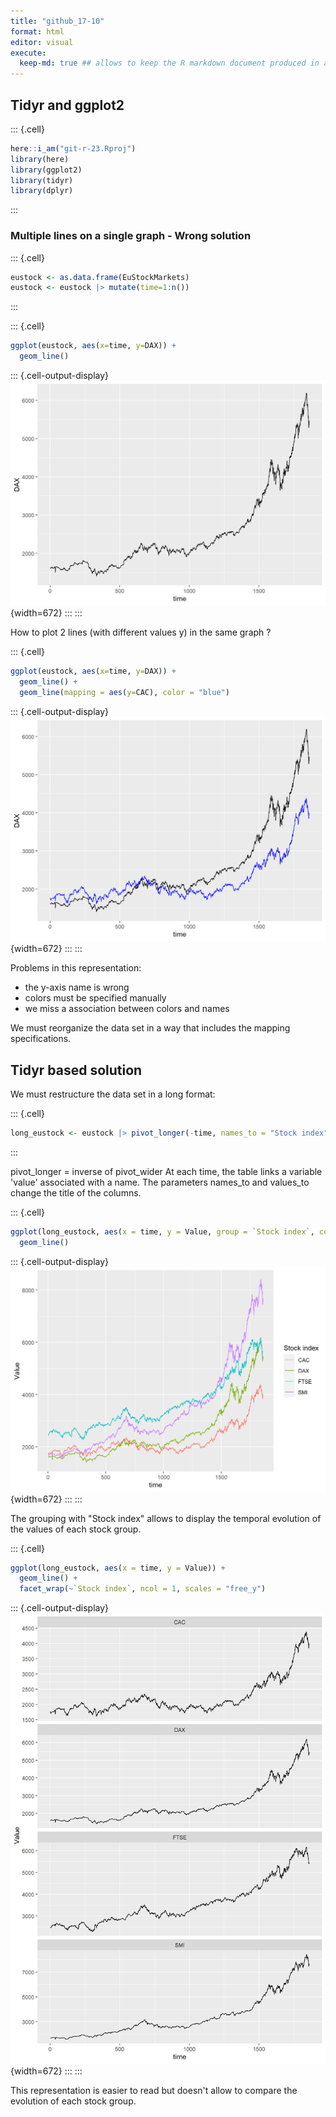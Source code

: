 ```yaml
---
title: "github_17-10"
format: html
editor: visual
execute: 
  keep-md: true ## allows to keep the R markdown document produced in a quarto document
---
```




## Tidyr and ggplot2

::: {.cell}

```{.r .cell-code}
here::i_am("git-r-23.Rproj")
library(here)
library(ggplot2)
library(tidyr)
library(dplyr)
```
:::


### Multiple lines on a single graph - Wrong solution

::: {.cell}

```{.r .cell-code}
eustock <- as.data.frame(EuStockMarkets)
eustock <- eustock |> mutate(time=1:n())
```
:::

::: {.cell}

```{.r .cell-code}
ggplot(eustock, aes(x=time, y=DAX)) +
  geom_line()
```

::: {.cell-output-display}
![](github1_17-10_files/figure-html/line_dax-1.png){width=672}
:::
:::

How to plot 2 lines (with different values y) in the same graph ?

::: {.cell}

```{.r .cell-code}
ggplot(eustock, aes(x=time, y=DAX)) +
  geom_line() +
  geom_line(mapping = aes(y=CAC), color = "blue")
```

::: {.cell-output-display}
![](github1_17-10_files/figure-html/dax_cac_wrong-1.png){width=672}
:::
:::

Problems in this representation:
- the y-axis name is wrong
- colors must be specified manually
- we miss a association between colors and names

We must reorganize the data set in a way that includes the mapping specifications. 

## Tidyr based solution

We must restructure the data set in a long format:

::: {.cell}

```{.r .cell-code}
long_eustock <- eustock |> pivot_longer(-time, names_to = "Stock index", values_to = "Value")
```
:::

pivot_longer = inverse of pivot_wider
At each time, the table links a variable 'value' associated with a name. The parameters names_to and values_to change the title of the columns. 


::: {.cell}

```{.r .cell-code}
ggplot(long_eustock, aes(x = time, y = Value, group = `Stock index`, color = `Stock index`)) +
  geom_line()
```

::: {.cell-output-display}
![](github1_17-10_files/figure-html/long_eustock_graph-1.png){width=672}
:::
:::

The grouping with "Stock index" allows to display the temporal evolution of the values of each stock group. 


::: {.cell}

```{.r .cell-code}
ggplot(long_eustock, aes(x = time, y = Value)) +
  geom_line() +
  facet_wrap(~`Stock index`, ncol = 1, scales = "free_y")
```

::: {.cell-output-display}
![](github1_17-10_files/figure-html/eustock_facet-1.png){width=672}
:::
:::

This representation is easier to read but doesn't allow to compare the evolution of each stock group. 

